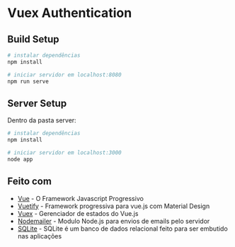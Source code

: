 # Vuex Authentication

## Build Setup

``` bash
# instalar dependências
npm install

# iniciar servidor em localhost:8080
npm run serve
```

## Server Setup
Dentro da pasta server:
```bash
# instalar dependências
npm install

# iniciar servidor em localhost:3000
node app
```

## Feito com
- [Vue](https://br.vuejs.org/index.html) - O Framework Javascript Progressivo
- [Vuetify](https://vuetifyjs.com/pt-BR/) - Framework progressiva para vue.js com Material Design 
- [Vuex](https://vuex.vuejs.org/) - Gerenciador de estados do Vue.js
- [Nodemailer](https://nodemailer.com) - Modulo Node.js para envios de emails pelo servidor
- [SQLite](https://www.sqlite.org/index.html) - SQLite é um banco de dados relacional feito para ser embutido nas aplicações
